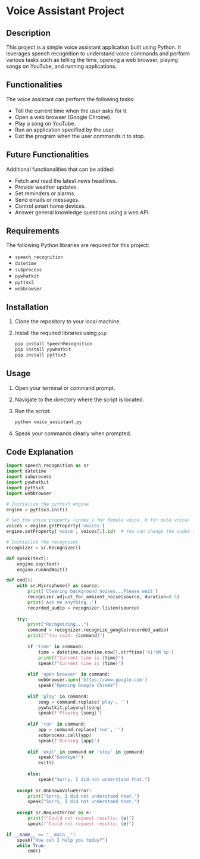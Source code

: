 # Voice Assistant Project

## Description
This project is a simple voice assistant application built using Python. It leverages speech recognition to understand voice commands and perform various tasks such as telling the time, opening a web browser, playing songs on YouTube, and running applications.

## Functionalities
The voice assistant can perform the following tasks:
- Tell the current time when the user asks for it.
- Open a web browser (Google Chrome).
- Play a song on YouTube.
- Run an application specified by the user.
- Exit the program when the user commands it to stop.

## Future Functionalities
Additional functionalities that can be added:
- Fetch and read the latest news headlines.
- Provide weather updates.
- Set reminders or alarms.
- Send emails or messages.
- Control smart home devices.
- Answer general knowledge questions using a web API.

## Requirements
The following Python libraries are required for this project:
- `speech_recognition`
- `datetime`
- `subprocess`
- `pywhatkit`
- `pyttsx3`
- `webbrowser`

## Installation
1. Clone the repository to your local machine.
2. Install the required libraries using `pip`:

    ```bash
    pip install SpeechRecognition
    pip install pywhatkit
    pip install pyttsx3
    ```

## Usage
1. Open your terminal or command prompt.
2. Navigate to the directory where the script is located.
3. Run the script:

    ```bash
    python voice_assistant.py
    ```

4. Speak your commands clearly when prompted.

## Code Explanation
```python
import speech_recognition as sr
import datetime
import subprocess
import pywhatkit
import pyttsx3
import webbrowser

# Initialize the pyttsx3 engine
engine = pyttsx3.init()

# Set the voice property (index 1 for female voice, 0 for male voice)
voices = engine.getProperty('voices')
engine.setProperty('voice', voices[1].id)  # You can change the index to 0 for a male voice

# Initialize the recognizer
recognizer = sr.Recognizer()

def speak(text):
    engine.say(text)
    engine.runAndWait()

def cmd():
    with sr.Microphone() as source:
        print('Clearing background noises...Please wait')
        recognizer.adjust_for_ambient_noise(source, duration=0.5)
        print('Ask me anything..')
        recorded_audio = recognizer.listen(source)
    
    try:
        print("Recognizing...")
        command = recognizer.recognize_google(recorded_audio)
        print(f"You said: {command}")
        
        if 'time' in command:
            time = datetime.datetime.now().strftime('%I:%M %p')
            print(f"Current time is {time}")
            speak(f"Current time is {time}")
        
        elif 'open browser' in command:
            webbrowser.open('https://www.google.com')
            speak("Opening Google Chrome")
        
        elif 'play' in command:
            song = command.replace('play', '')
            pywhatkit.playonyt(song)
            speak(f'Playing {song}')
        
        elif 'run' in command:
            app = command.replace('run', '')
            subprocess.call(app)
            speak(f'Running {app}')
        
        elif 'exit' in command or 'stop' in command:
            speak("Goodbye!")
            exit()
        
        else:
            speak("Sorry, I did not understand that.")
    
    except sr.UnknownValueError:
        print("Sorry, I did not understand that.")
        speak("Sorry, I did not understand that.")
    
    except sr.RequestError as e:
        print(f"Could not request results; {e}")
        speak(f"Could not request results; {e}")

if __name__ == "__main__":
    speak("How can I help you today?")
    while True:
        cmd()
